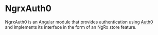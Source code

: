 # NgrxAuth0

NgrxAuth0 is an [Angular](https://angular.io) module that provides 
authentication using [Auth0](https://auth0.com) and implements its interface in 
the form of an NgRx store feature.
